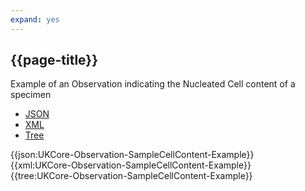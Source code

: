 ```yaml
---
expand: yes
---
```


## {{page-title}}

Example of an Observation indicating the Nucleated Cell content of a specimen

<div class="nhsd-!t-margin-bottom-6">
  <ul class="nav nav-tabs" role="tablist">
        <li role="presentation" class="active">
            <a href="#JSON-O-SCC-E" role="tab" data-toggle="tab">JSON</a>
        </li>
         <li role="presentation">
            <a href="#XML-O-SCC-E" role="tab" data-toggle="tab">XML</a>
        </li>
        <li role="presentation">
            <a href="#Tree-O-SCC-E" role="tab" data-toggle="tab">Tree</a>
        </li>
  </ul>
    
  <div class="tab-content snippet">
    <div id="JSON-O-SCC-E" role="tabpanel" class="tab-pane active">
{{json:UKCore-Observation-SampleCellContent-Example}}
    </div>
    <div id="XML-O-SCC-E" role="tabpanel" class="tab-pane">
{{xml:UKCore-Observation-SampleCellContent-Example}}
    </div>
    <div id="Tree-O-SCC-E" role="tabpanel" class="tab-pane">
{{tree:UKCore-Observation-SampleCellContent-Example}}
    </div>
  </div>
</div>
